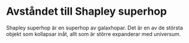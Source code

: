 # Avståndet till Shapley superhop

Shapley superhop är en superhop av galaxhopar. Det är en av de största objekt
som kollapsar inåt, allt som är större expanderar med universum.
